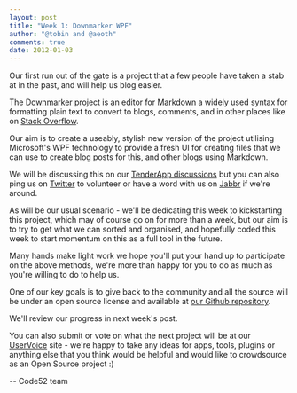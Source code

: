```yaml
--- 
layout: post
title: "Week 1: Downmarker WPF"
author: "@tobin and @aeoth"
comments: true
date: 2012-01-03
---
```


Our first run out of the gate is a project that a few people have taken a stab at in the past, and will help us blog easier.

The [Downmarker](https://bitbucket.org/wcoenen/downmarker) project is an editor for  [Markdown](http://en.wikipedia.org/wiki/Markdown) a widely used syntax for formatting plain text to convert to blogs, comments, and in other places like on [Stack Overflow](http://stackoverflow.com/).

Our aim is to create a useably, stylish new version of the project utilising Microsoft's WPF technology to provide a fresh UI for creating files that we can use to create blog posts for this, and other blogs using Markdown.

We will be discussing this on our [TenderApp discussions](http://talk.code52.org/discussions/projects/2-downmarker-wpf)  but you can also ping us on [Twitter](http://twitter.com/code_52) to volunteer or have a word with us on [Jabbr](http://jabbr.net/#/rooms/code52) if we're around.

As will be our usual scenario - we'll be dedicating this week to kickstarting this project, which may of course go on for more than a week, but our aim is to try to get what we can sorted and organised, and hopefully coded this week to start momentum on this as a full tool in the future.

Many hands make light work we hope you'll put your hand up to participate on the above methods, we're more than happy for you to do as much as you're willing to do to help us.

One of our key goals is to give back to the community and all the source will be under an open source license and available at [our Github repository](https://github.com/Code52/DownmarkerWPF).

We'll review our progress in next week's post.

You can also submit or vote on what the next project will be at our [UserVoice](http://code52.uservoice.com/) site - we're happy to take any ideas for apps, tools, plugins or anything else that you think would be helpful and would like to crowdsource as an Open Source project :)

-- Code52 team